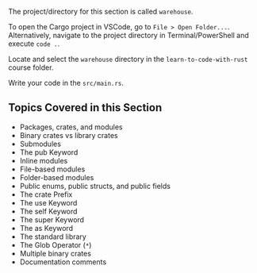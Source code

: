 The project/directory for this section is called `warehouse`.

To open the Cargo project in VSCode, go to `File > Open Folder...`. Alternatively, navigate to the project directory in Terminal/PowerShell and execute `code .`.

Locate and select the `warehouse` directory in the `learn-to-code-with-rust` course folder.

Write your code in the `src/main.rs`.

## Topics Covered in this Section

- Packages, crates, and modules
- Binary crates vs library crates
- Submodules
- The pub Keyword
- Inline modules
- File-based modules
- Folder-based modules
- Public enums, public structs, and public fields
- The crate Prefix
- The use Keyword
- The self Keyword
- The super Keyword
- The as Keyword
- The standard library
- The Glob Operator (`*`)
- Multiple binary crates
- Documentation comments
